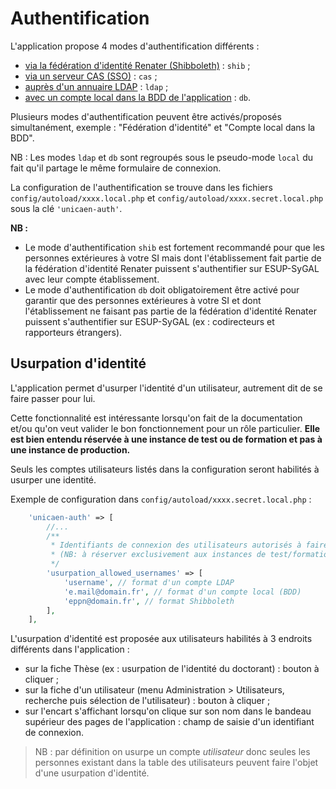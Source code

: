 Authentification
================

L'application propose 4 modes d'authentification différents :

- [via la fédération d'identité Renater (Shibboleth)](auth_shib.md) : `shib` ;
- [via un serveur CAS (SSO)](auth_cas.md) : `cas` ;
- [auprès d'un annuaire LDAP](auth_ldap.md) : `ldap` ;
- [avec un compte local dans la BDD de l'application](auth_db.md) : `db`.

Plusieurs modes d'authentification peuvent être activés/proposés simultanément, 
exemple : "Fédération d'identité" et "Compte local dans la BDD". 

NB : Les modes `ldap` et `db` sont regroupés sous le pseudo-mode `local` du fait qu'il partage le même
formulaire de connexion.

La configuration de l'authentification se trouve dans les fichiers 
`config/autoload/xxxx.local.php` et 
`config/autoload/xxxx.secret.local.php` sous la clé `'unicaen-auth'`.

**NB :** 
  - Le mode d'authentification `shib` est fortement recommandé pour que les personnes extérieures à votre SI mais 
    dont l'établissement fait partie de la fédération d'identité Renater puissent s'authentifier sur ESUP-SyGAL avec 
    leur compte établissement.
  - Le mode d'authentification `db` doit obligatoirement être activé pour garantir que des personnes extérieures 
    à votre SI et dont l'établissement ne faisant pas partie de la fédération d'identité Renater puissent s'authentifier 
    sur ESUP-SyGAL (ex : codirecteurs et rapporteurs étrangers).


Usurpation d'identité
---------------------

L'application permet d'usurper l'identité d'un utilisateur, autrement dit de se faire passer pour lui.

Cette fonctionnalité est intéressante lorsqu'on fait de la documentation et/ou qu'on veut valider le bon fonctionnement 
pour un rôle particulier. **Elle est bien entendu réservée à une instance de test ou de formation et pas à une instance 
de production.**

Seuls les comptes utilisateurs listés dans la configuration seront habilités à usurper une identité.

Exemple de configuration dans `config/autoload/xxxx.secret.local.php` :

```php
    'unicaen-auth' => [
        //...
        /**
         * Identifiants de connexion des utilisateurs autorisés à faire de l'usurpation d'identité.
         * (NB: à réserver exclusivement aux instances de test/formation.)
         */
        'usurpation_allowed_usernames' => [
            'username', // format d'un compte LDAP
            'e.mail@domain.fr', // format d'un compte local (BDD) 
            'eppn@domain.fr', // format Shibboleth
        ],
    ],
```

L'usurpation d'identité est proposée aux utilisateurs habilités à 3 endroits différents dans l'application :
- sur la fiche Thèse (ex : usurpation de l'identité du doctorant) : bouton à cliquer ;
- sur la fiche d'un utilisateur (menu Administration > Utilisateurs, recherche puis sélection de l'utilisateur) : bouton à cliquer ;
- sur l'encart s'affichant lorsqu'on clique sur son nom dans le bandeau supérieur des pages de l'application : champ de saisie d'un identifiant de connexion.

> NB : par définition on usurpe un compte *utilisateur* donc seules les personnes existant dans la table des utilisateurs
peuvent faire l'objet d'une usurpation d'identité.
